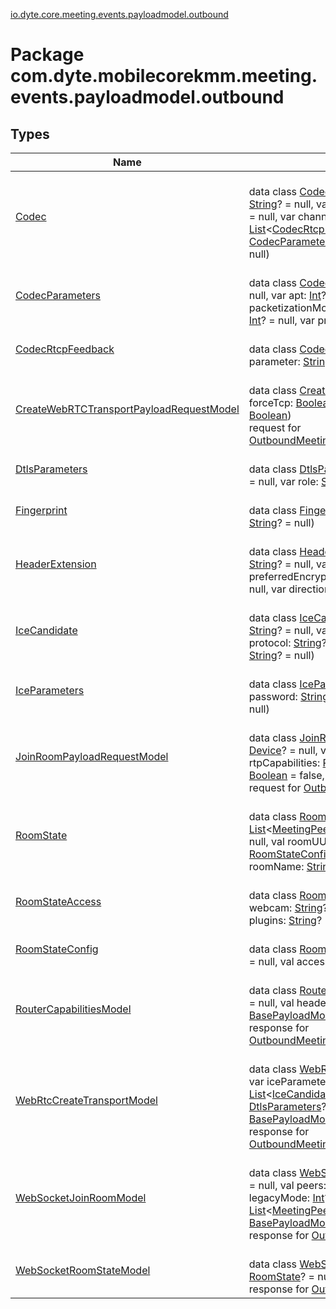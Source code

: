 [io.dyte.core.meeting.events.payloadmodel.outbound](index.md)

# Package com.dyte.mobilecorekmm.meeting.events.payloadmodel.outbound

## Types

| Name | Summary |
|---|---|
| [Codec](-codec/index.md) | <br/>data class [Codec](-codec/index.md)(var kind: [String](https://kotlinlang.org/api/latest/jvm/stdlib/kotlin/-string/index.html)? = null, var mimeType: [String](https://kotlinlang.org/api/latest/jvm/stdlib/kotlin/-string/index.html)? = null, var payloadType: [Int](https://kotlinlang.org/api/latest/jvm/stdlib/kotlin/-int/index.html)? = null, var clockRate: [Int](https://kotlinlang.org/api/latest/jvm/stdlib/kotlin/-int/index.html)? = null, var channels: [Int](https://kotlinlang.org/api/latest/jvm/stdlib/kotlin/-int/index.html)? = null, var rtcpFeedback: [List](https://kotlinlang.org/api/latest/jvm/stdlib/kotlin.collections/-list/index.html)&lt;[CodecRtcpFeedback](-codec-rtcp-feedback/index.md)&gt;? = null, var parameters: [CodecParameters](-codec-parameters/index.md)? = null, var preferredPayloadType: [Int](https://kotlinlang.org/api/latest/jvm/stdlib/kotlin/-int/index.html)? = null) |
| [CodecParameters](-codec-parameters/index.md) | <br/>data class [CodecParameters](-codec-parameters/index.md)(var xGoogleStartBitrate: [Int](https://kotlinlang.org/api/latest/jvm/stdlib/kotlin/-int/index.html)? = null, var apt: [Int](https://kotlinlang.org/api/latest/jvm/stdlib/kotlin/-int/index.html)? = null, var profileId: [Int](https://kotlinlang.org/api/latest/jvm/stdlib/kotlin/-int/index.html)? = null, var packetizationMode: [Int](https://kotlinlang.org/api/latest/jvm/stdlib/kotlin/-int/index.html)? = null, var levelAsymmetryAllowed: [Int](https://kotlinlang.org/api/latest/jvm/stdlib/kotlin/-int/index.html)? = null, var profileLevelId: [String](https://kotlinlang.org/api/latest/jvm/stdlib/kotlin/-string/index.html)? = null) |
| [CodecRtcpFeedback](-codec-rtcp-feedback/index.md) | <br/>data class [CodecRtcpFeedback](-codec-rtcp-feedback/index.md)(var type: [String](https://kotlinlang.org/api/latest/jvm/stdlib/kotlin/-string/index.html)? = null, var parameter: [String](https://kotlinlang.org/api/latest/jvm/stdlib/kotlin/-string/index.html)? = null) |
| [CreateWebRTCTransportPayloadRequestModel](-create-web-r-t-c-transport-payload-request-model/index.md) | <br/>data class [CreateWebRTCTransportPayloadRequestModel](-create-web-r-t-c-transport-payload-request-model/index.md)(val forceTcp: [Boolean](https://kotlinlang.org/api/latest/jvm/stdlib/kotlin/-boolean/index.html), val producing: [Boolean](https://kotlinlang.org/api/latest/jvm/stdlib/kotlin/-boolean/index.html), val consuming: [Boolean](https://kotlinlang.org/api/latest/jvm/stdlib/kotlin/-boolean/index.html))<br/>request for [OutboundMeetingEventType.CREATE_WEB_RTC_TRANSPORT](../com.dyte.mobilecorekmm.meeting.events/-outbound-meeting-event-type/-c-r-e-a-t-e_-w-e-b_-r-t-c_-t-r-a-n-s-p-o-r-t/index.md) |
| [DtlsParameters](-dtls-parameters/index.md) | <br/>data class [DtlsParameters](-dtls-parameters/index.md)(var fingerprints: [List](https://kotlinlang.org/api/latest/jvm/stdlib/kotlin.collections/-list/index.html)&lt;[Fingerprint](-fingerprint/index.md)&gt;? = null, var role: [String](https://kotlinlang.org/api/latest/jvm/stdlib/kotlin/-string/index.html)? = null) |
| [Fingerprint](-fingerprint/index.md) | <br/>data class [Fingerprint](-fingerprint/index.md)(var algorithm: [String](https://kotlinlang.org/api/latest/jvm/stdlib/kotlin/-string/index.html)? = null, var value: [String](https://kotlinlang.org/api/latest/jvm/stdlib/kotlin/-string/index.html)? = null) |
| [HeaderExtension](-header-extension/index.md) | <br/>data class [HeaderExtension](-header-extension/index.md)(var kind: [String](https://kotlinlang.org/api/latest/jvm/stdlib/kotlin/-string/index.html)? = null, var uri: [String](https://kotlinlang.org/api/latest/jvm/stdlib/kotlin/-string/index.html)? = null, var preferredId: [Int](https://kotlinlang.org/api/latest/jvm/stdlib/kotlin/-int/index.html)? = null, var id: [Int](https://kotlinlang.org/api/latest/jvm/stdlib/kotlin/-int/index.html)? = null, var preferredEncrypt: [Boolean](https://kotlinlang.org/api/latest/jvm/stdlib/kotlin/-boolean/index.html)? = null, var encrypt: [Boolean](https://kotlinlang.org/api/latest/jvm/stdlib/kotlin/-boolean/index.html)? = null, var direction: [String](https://kotlinlang.org/api/latest/jvm/stdlib/kotlin/-string/index.html)? = null) |
| [IceCandidate](-ice-candidate/index.md) | <br/>data class [IceCandidate](-ice-candidate/index.md)(var foundation: [String](https://kotlinlang.org/api/latest/jvm/stdlib/kotlin/-string/index.html)? = null, var ip: [String](https://kotlinlang.org/api/latest/jvm/stdlib/kotlin/-string/index.html)? = null, var port: [Int](https://kotlinlang.org/api/latest/jvm/stdlib/kotlin/-int/index.html)? = null, var priority: [Int](https://kotlinlang.org/api/latest/jvm/stdlib/kotlin/-int/index.html)? = null, var protocol: [String](https://kotlinlang.org/api/latest/jvm/stdlib/kotlin/-string/index.html)? = null, var type: [String](https://kotlinlang.org/api/latest/jvm/stdlib/kotlin/-string/index.html)? = null, var tcpType: [String](https://kotlinlang.org/api/latest/jvm/stdlib/kotlin/-string/index.html)? = null) |
| [IceParameters](-ice-parameters/index.md) | <br/>data class [IceParameters](-ice-parameters/index.md)(var iceLite: [Boolean](https://kotlinlang.org/api/latest/jvm/stdlib/kotlin/-boolean/index.html)? = null, var password: [String](https://kotlinlang.org/api/latest/jvm/stdlib/kotlin/-string/index.html)? = null, var usernameFragment: [String](https://kotlinlang.org/api/latest/jvm/stdlib/kotlin/-string/index.html)? = null) |
| [JoinRoomPayloadRequestModel](-join-room-payload-request-model/index.md) | <br/>data class [JoinRoomPayloadRequestModel](-join-room-payload-request-model/index.md)(var device: [Device](../com.dyte.mobilecorekmm.meeting.events.payloadmodel.inbound/-device/index.md)? = null, var displayName: [String](https://kotlinlang.org/api/latest/jvm/stdlib/kotlin/-string/index.html)? = null, var rtpCapabilities: [RouterCapabilitiesModel](-router-capabilities-model/index.md)? = null, var isLegacy: [Boolean](https://kotlinlang.org/api/latest/jvm/stdlib/kotlin/-boolean/index.html) = false, var audioMuted: [Boolean](https://kotlinlang.org/api/latest/jvm/stdlib/kotlin/-boolean/index.html) = false)<br/>request for [OutboundMeetingEventType.JOIN_ROOM](../com.dyte.mobilecorekmm.meeting.events/-outbound-meeting-event-type/-j-o-i-n_-r-o-o-m/index.md) |
| [RoomState](-room-state/index.md) | <br/>data class [RoomState](-room-state/index.md)(val displayTitle: [String](https://kotlinlang.org/api/latest/jvm/stdlib/kotlin/-string/index.html)? = null, val peers: [List](https://kotlinlang.org/api/latest/jvm/stdlib/kotlin.collections/-list/index.html)&lt;[MeetingPeerUser](../com.dyte.mobilecorekmm.meeting.events.payloadmodel.inbound/-meeting-peer-user/index.md)&gt;? = null, val lockedMode: [Boolean](https://kotlinlang.org/api/latest/jvm/stdlib/kotlin/-boolean/index.html)? = null, val roomUUID: [String](https://kotlinlang.org/api/latest/jvm/stdlib/kotlin/-string/index.html)? = null, val config: [RoomStateConfig](-room-state-config/index.md)? = null, val plugins: [List](https://kotlinlang.org/api/latest/jvm/stdlib/kotlin.collections/-list/index.html)&lt;[String](https://kotlinlang.org/api/latest/jvm/stdlib/kotlin/-string/index.html)&gt;? = null, val roomName: [String](https://kotlinlang.org/api/latest/jvm/stdlib/kotlin/-string/index.html)? = null) |
| [RoomStateAccess](-room-state-access/index.md) | <br/>data class [RoomStateAccess](-room-state-access/index.md)(val mic: [String](https://kotlinlang.org/api/latest/jvm/stdlib/kotlin/-string/index.html)? = null, val webcam: [String](https://kotlinlang.org/api/latest/jvm/stdlib/kotlin/-string/index.html)? = null, val screenShare: [String](https://kotlinlang.org/api/latest/jvm/stdlib/kotlin/-string/index.html)? = null, val plugins: [String](https://kotlinlang.org/api/latest/jvm/stdlib/kotlin/-string/index.html)? = null) |
| [RoomStateConfig](-room-state-config/index.md) | <br/>data class [RoomStateConfig](-room-state-config/index.md)(val joinRestrictions: [List](https://kotlinlang.org/api/latest/jvm/stdlib/kotlin.collections/-list/index.html)&lt;[String](https://kotlinlang.org/api/latest/jvm/stdlib/kotlin/-string/index.html)&gt;? = null, val access: [RoomStateAccess](-room-state-access/index.md)? = null) |
| [RouterCapabilitiesModel](-router-capabilities-model/index.md) | <br/>data class [RouterCapabilitiesModel](-router-capabilities-model/index.md)(val codecs: [List](https://kotlinlang.org/api/latest/jvm/stdlib/kotlin.collections/-list/index.html)&lt;[Codec](-codec/index.md)&gt;? = null, val headerExtensions: [List](https://kotlinlang.org/api/latest/jvm/stdlib/kotlin.collections/-list/index.html)&lt;[HeaderExtension](-header-extension/index.md)&gt;? = null) : [BasePayloadModel](../com.dyte.mobilecorekmm.meeting.events.payloadmodel/-base-payload-model/index.md)<br/>response for [OutboundMeetingEventType.GET_ROUTER_RTP_CAPABILITIES](../com.dyte.mobilecorekmm.meeting.events/-outbound-meeting-event-type/-g-e-t_-r-o-u-t-e-r_-r-t-p_-c-a-p-a-b-i-l-i-t-i-e-s/index.md) |
| [WebRtcCreateTransportModel](-web-rtc-create-transport-model/index.md) | <br/>data class [WebRtcCreateTransportModel](-web-rtc-create-transport-model/index.md)(var id: [String](https://kotlinlang.org/api/latest/jvm/stdlib/kotlin/-string/index.html)? = null, var iceParameters: [IceParameters](-ice-parameters/index.md)? = null, var iceCandidates: [List](https://kotlinlang.org/api/latest/jvm/stdlib/kotlin.collections/-list/index.html)&lt;[IceCandidate](-ice-candidate/index.md)&gt;? = null, var dtlsParameters: [DtlsParameters](-dtls-parameters/index.md)? = null, var producing: [Boolean](https://kotlinlang.org/api/latest/jvm/stdlib/kotlin/-boolean/index.html)? = null) : [BasePayloadModel](../com.dyte.mobilecorekmm.meeting.events.payloadmodel/-base-payload-model/index.md)<br/>response for [OutboundMeetingEventType.CREATE_WEB_RTC_TRANSPORT](../com.dyte.mobilecorekmm.meeting.events/-outbound-meeting-event-type/-c-r-e-a-t-e_-w-e-b_-r-t-c_-t-r-a-n-s-p-o-r-t/index.md) |
| [WebSocketJoinRoomModel](-web-socket-join-room-model/index.md) | <br/>data class [WebSocketJoinRoomModel](-web-socket-join-room-model/index.md)(val waitlisted: [Boolean](https://kotlinlang.org/api/latest/jvm/stdlib/kotlin/-boolean/index.html)? = null, val peers: [List](https://kotlinlang.org/api/latest/jvm/stdlib/kotlin.collections/-list/index.html)&lt;[MeetingPeerUser](../com.dyte.mobilecorekmm.meeting.events.payloadmodel.inbound/-meeting-peer-user/index.md)&gt;? = null, val legacyMode: [Int](https://kotlinlang.org/api/latest/jvm/stdlib/kotlin/-int/index.html)? = null, val waitlistedPeers: [List](https://kotlinlang.org/api/latest/jvm/stdlib/kotlin.collections/-list/index.html)&lt;[MeetingPeerUser](../com.dyte.mobilecorekmm.meeting.events.payloadmodel.inbound/-meeting-peer-user/index.md)&gt;? = null, val startedAt: [String](https://kotlinlang.org/api/latest/jvm/stdlib/kotlin/-string/index.html)? = null) : [BasePayloadModel](../com.dyte.mobilecorekmm.meeting.events.payloadmodel/-base-payload-model/index.md)<br/>response for [OutboundMeetingEventType.JOIN_ROOM](../com.dyte.mobilecorekmm.meeting.events/-outbound-meeting-event-type/-j-o-i-n_-r-o-o-m/index.md) |
| [WebSocketRoomStateModel](-web-socket-room-state-model/index.md) | <br/>data class [WebSocketRoomStateModel](-web-socket-room-state-model/index.md)(val roomState: [RoomState](-room-state/index.md)? = null) : [BasePayloadModel](../com.dyte.mobilecorekmm.meeting.events.payloadmodel/-base-payload-model/index.md)<br/>response for [OutboundMeetingEventType.GET_ROOM_STATE](../com.dyte.mobilecorekmm.meeting.events/-outbound-meeting-event-type/-g-e-t_-r-o-o-m_-s-t-a-t-e/index.md) |
